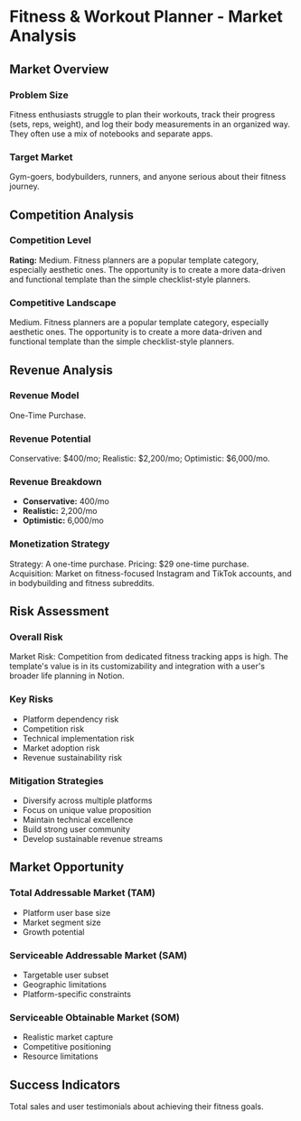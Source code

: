 # Fitness & Workout Planner - Market Analysis

## Market Overview

### Problem Size
Fitness enthusiasts struggle to plan their workouts, track their progress (sets, reps, weight), and log their body measurements in an organized way. They often use a mix of notebooks and separate apps.

### Target Market
Gym-goers, bodybuilders, runners, and anyone serious about their fitness journey.

## Competition Analysis

### Competition Level
**Rating:** Medium. Fitness planners are a popular template category, especially aesthetic ones. The opportunity is to create a more data-driven and functional template than the simple checklist-style planners.

### Competitive Landscape
Medium. Fitness planners are a popular template category, especially aesthetic ones. The opportunity is to create a more data-driven and functional template than the simple checklist-style planners.

## Revenue Analysis

### Revenue Model
One-Time Purchase.

### Revenue Potential
Conservative: $400/mo; Realistic: $2,200/mo; Optimistic: $6,000/mo.

### Revenue Breakdown
- **Conservative:** 400/mo
- **Realistic:** 2,200/mo
- **Optimistic:** 6,000/mo

### Monetization Strategy
Strategy: A one-time purchase. Pricing: $29 one-time purchase. Acquisition: Market on fitness-focused Instagram and TikTok accounts, and in bodybuilding and fitness subreddits.

## Risk Assessment

### Overall Risk
Market Risk: Competition from dedicated fitness tracking apps is high. The template's value is in its customizability and integration with a user's broader life planning in Notion.

### Key Risks
- Platform dependency risk
- Competition risk
- Technical implementation risk
- Market adoption risk
- Revenue sustainability risk

### Mitigation Strategies
- Diversify across multiple platforms
- Focus on unique value proposition
- Maintain technical excellence
- Build strong user community
- Develop sustainable revenue streams

## Market Opportunity

### Total Addressable Market (TAM)
- Platform user base size
- Market segment size
- Growth potential

### Serviceable Addressable Market (SAM)
- Targetable user subset
- Geographic limitations
- Platform-specific constraints

### Serviceable Obtainable Market (SOM)
- Realistic market capture
- Competitive positioning
- Resource limitations

## Success Indicators
Total sales and user testimonials about achieving their fitness goals.
